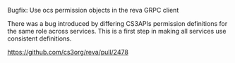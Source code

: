 Bugfix: Use ocs permission objects in the reva GRPC client

There was a bug introduced by differing CS3APIs permission definitions
for the same role across services. This is a first step in making
all services use consistent definitions.

https://github.com/cs3org/reva/pull/2478